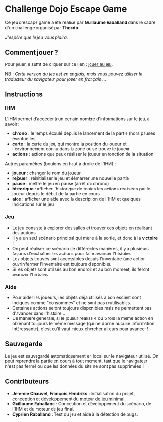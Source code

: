 # Challenge Dojo Escape Game

Ce jeu d'escape game a été réalisé par **Guillaume Raballand** dans le cadre d'un challenge organisé par **Theodo**.

*J'espère que le jeu vous plaira.*

## Comment jouer ?

Pour jouer, il suffit de cliquer sur ce lien : [jouer au jeu](https://xenodochial-tesla-1737dd.netlify.app/). 

NB : *Cette version du jeu est en anglais, mais vous pouvez utiliser le traducteur du navigateur pour jouer en français ...*

## Instructions

### IHM

L'IHM permet d'accéder à un certain nombre d'informations sur le jeu, à savoir :
 - **chrono** : le temps écoulé depuis le lancement de la partie (hors pauses éventuelles)
 - **carte** : la carte du jeu, qui montre la position du joueur et l'environnement connu dans la zone où se trouve le joueur
 - **actions** : actions que peux réaliser le joueur en fonction de la situation

Autres paramètres (boutons en haut à droite de l'IHM) :
 - **joueur** : changer le nom du joueur
 - **rejouer** : réinitialiser le jeu et démarrer une nouvelle partie
 - **pause** : mettre le jeu en pause (arrêt du chrono)
 - **historique** : afficher l'historique de toutes les actions réalisées par le joueur depuis le début de la partie en cours
 - **aide** : afficher une aide avec la description de l'IHM et quelques indications sur le jeu

### Jeu

 - Le jeu consiste à explorer des salles et trouver des objets en réalisant des actions.
 - Il y a un seul scénario principal qui mène à la sortie, et donc à la **victoire** !
 - On peut réaliser ce scénario de différentes manières, il y a plusieurs façons d'enchaîner les actions pour faire avancer l'histoire.
 - Les objets trouvés sont accessibles depuis l'inventaire (une action ouvrir/fermer l'inventaire est toujours disponible).
 - Si les objets sont utilisés au bon endroit et au bon moment, ils feront avancer l'histoire.

### Aide

 - Pour aider les joueurs, les objets déjà utilisés à bon escient sont indiqués comme "consommés" et ne sont pas réutilisables.
 - Certaines actions seront toujours disponibles mais ne permettent pas d'avancer dans l'histoire ...
 - De manière générale, si le joueur réalise 4 ou 5 fois la même action en obtenant toujours le même message (qui ne donne aucune information intéressante), c'est qu'il vaut mieux chercher ailleurs pour avancer !

## Sauvegarde

Le jeu est sauvegardé automatiquement en local sur le navigateur utilisé. On peut reprendre la partie en cours à tout moment, tant que le navigateur n'est pas fermé ou que les données du site ne sont pas supprimées !

## Contributeurs

 - **Jeremie Chauvel, François Hendriks** : Initialisation du projet, conception et développement du [moteur de jeu minimal](https://github.com/theodo/dojo-escape-game).
 - **Guillaume Raballand** : Conception et développement du scénario, de l'IHM et du moteur de jeu final.
 - **Cyprien Raballand** : Test du jeu et aide à la détection de bugs.